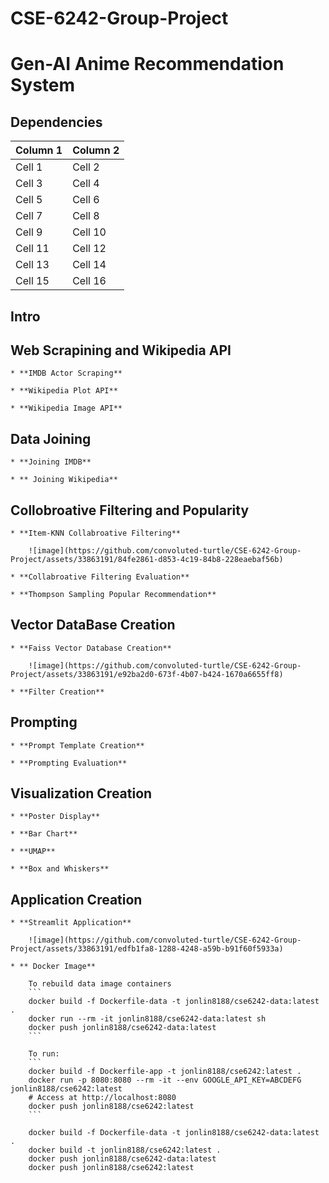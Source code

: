 # CSE-6242-Group-Project
# Gen-AI Anime Recommendation System

## Dependencies 

| Column 1 | Column 2 |
|----------|----------|
| Cell 1   | Cell 2   |
| Cell 3   | Cell 4   |
| Cell 5   | Cell 6   |
| Cell 7   | Cell 8   |
| Cell 9   | Cell 10  |
| Cell 11  | Cell 12  |
| Cell 13  | Cell 14  |
| Cell 15  | Cell 16  |

## Intro

## Web Scrapining and Wikipedia API

    * **IMDB Actor Scraping**

    * **Wikipedia Plot API**

    * **Wikipedia Image API**

## Data Joining

    * **Joining IMDB**

    * ** Joining Wikipedia**

## Collobroative Filtering and Popularity

    * **Item-KNN Collabroative Filtering**

        ![image](https://github.com/convoluted-turtle/CSE-6242-Group-Project/assets/33863191/84fe2861-d853-4c19-84b8-228eaebaf56b)

    * **Collabroative Filtering Evaluation**

    * **Thompson Sampling Popular Recommendation**

## Vector DataBase Creation 

    * **Faiss Vector Database Creation**

        ![image](https://github.com/convoluted-turtle/CSE-6242-Group-Project/assets/33863191/e92ba2d0-673f-4b07-b424-1670a6655ff8)

    * **Filter Creation**

## Prompting

    * **Prompt Template Creation**

    * **Prompting Evaluation**

## Visualization Creation

    * **Poster Display**

    * **Bar Chart**

    * **UMAP**

    * **Box and Whiskers**

## Application Creation 

    * **Streamlit Application** 

        ![image](https://github.com/convoluted-turtle/CSE-6242-Group-Project/assets/33863191/edfb1fa8-1288-4248-a59b-b91f60f5933a)

    * ** Docker Image**

        To rebuild data image containers
        ```
        docker build -f Dockerfile-data -t jonlin8188/cse6242-data:latest .
        docker run --rm -it jonlin8188/cse6242-data:latest sh
        docker push jonlin8188/cse6242-data:latest
        ```

        To run:
        ```
        docker build -f Dockerfile-app -t jonlin8188/cse6242:latest .
        docker run -p 8080:8080 --rm -it --env GOOGLE_API_KEY=ABCDEFG jonlin8188/cse6242:latest 
        # Access at http://localhost:8080
        docker push jonlin8188/cse6242:latest
        ```

        docker build -f Dockerfile-data -t jonlin8188/cse6242-data:latest .
        docker build -t jonlin8188/cse6242:latest .
        docker push jonlin8188/cse6242-data:latest
        docker push jonlin8188/cse6242:latest













